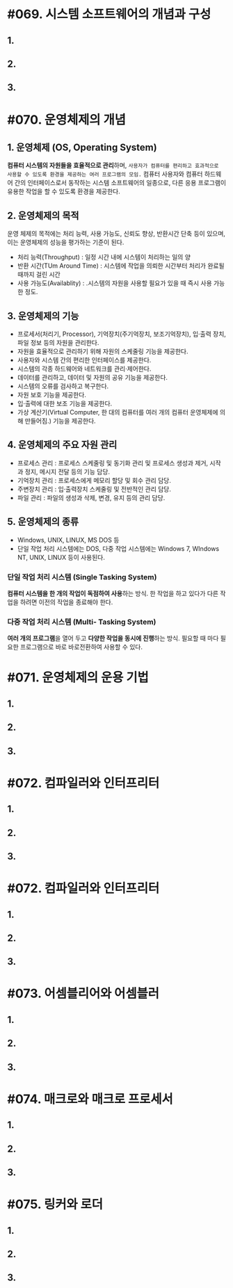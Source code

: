 # #069. 시스템 소프트웨어의 개념과 구성

## 1.

## 2.

## 3.


# #070. 운영체제의 개념
## 1. 운영체제 (OS, Operating System)
**컴퓨터 시스템의 자원들을 효율적으로 관리**하며, ``사용자가 컴퓨터를 편리하고 효과적으로 사용할 수 있도록 환경을 제공하는 여러 프로그램의 모임.``
컴퓨터 사용자와 컴퓨터 하드웨어 간의 인터페이스로서 동작하는 시스템 소프트웨어의 일종으로, 다른 응용 프로그램이 유용한 작업을 할 수 있도록 환경을 제공한다.

## 2. 운영체제의 목적
운영 체제의 목적에는 처리 능력, 사용 가능도, 신뢰도 향상, 반환시간 단축 등이 있으며, 이는 운영체제의 성능을 평가하는 기준이 된다.
- 처리 능력(Throughput) : 일정 시간 내에 시스템이 처리하는 일의 양
- 반환 시간(TUm Around Time) : 시스템에 작업을 의뢰한 시간부터 처리가 완료될 때까지 걸린 시간
- 사용 가능도(Availablity) : .시스템의 자원을 사용할 필요가 있을 때 즉시 사용 가능한 정도.

## 3. 운영체제의 기능
- 프로세서(처리기, Processor), 기억장치(주기억장치, 보조기억장치), 입·출력 장치, 파일 정보 등의 자원을 관리한다.
- 자원을 효율적으로 관리하기 위해 자원의 스케줄링 기능을 제공한다.
- 사용자와 시스템 간의 편리한 인터페이스를 제공한다.
- 시스템의 각종 하드웨어와 네트워크를 관리·제어한다.
- 데이터를 관리하고, 데이터 및 자원의 공유 기능을 제공한다.
- 시스템의 오류를 검사하고 복구한다.
- 자원 보호 기능을 제공한다.
- 입·출력에 대한 보조 기능을 제공한다.
- 가상 계산기(Virtual Computer, 한 대의 컴퓨터를 여러 개의 컴퓨터 운영체제에 의해 만들어짐.) 기능을 제공한다.

## 4. 운영체제의 주요 자원 관리
- 프로세스 관리 : 프로세스 스케줄링 및 동기화 관리 및 프로세스 생성과 제거, 시작과 정지, 메시지 전달 등의 기능 담당.
- 기억장치 관리 : 프로세스에게 메모리 할당 및 회수 관리 담당.
- 주변장치 관리 : 입·출력장치 스케줄링 및 전반적인 관리 담당.
- 파일 관리 : 파일의 생성과 삭제, 변경, 유지 등의 관리 담당.

## 5. 운영체제의 종류
- Windows, UNIX, LINUX, MS DOS 등
- 단일 작업 처리 시스템에는 DOS, 다중 작업 시스템에는 Windows 7, WIndows NT, UNIX, LINUX 등이 사용된다.

### 단일 작업 처리 시스템 (Single Tasking System)
**컴퓨터 시스템을 한 개의 작업이 독점하여 사용**하는 방식.
한 작업을 하고 있다가 다른 작업을 하려면 이전의 작업을 종료해야 한다.

### 다중 작업 처리 시스템 (Multi- Tasking System)
**여러 개의 프로그램**을 열어 두고 **다양한 작업을 동시에 진행**하는 방식.
필요할 때 마다 필요한 프로그램으로 바로 바로전환하여 사용할 수 있다.


# #071. 운영체제의 운용 기법

## 1.

## 2.

## 3.


# #072. 컴파일러와 인터프리터

## 1.

## 2.

## 3.


# #072. 컴파일러와 인터프리터

## 1.

## 2.

## 3.


# #073. 어셈블리어와 어셈블러

## 1.

## 2.

## 3.


# #074. 매크로와 매크로 프로세서

## 1.

## 2.

## 3.


# #075. 링커와 로더

## 1.

## 2.

## 3.